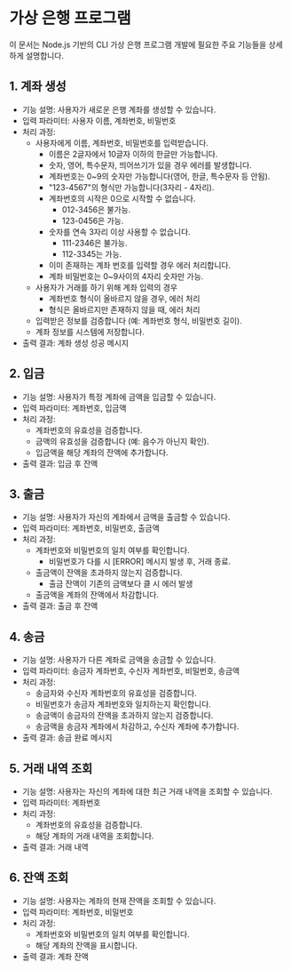 # 가상 은행 프로그램

이 문서는 Node.js 기반의 CLI 가상 은행 프로그램 개발에 필요한 주요 기능들을 상세하게 설명합니다.

## 1. 계좌 생성
- 기능 설명: 사용자가 새로운 은행 계좌를 생성할 수 있습니다.
- 입력 파라미터: 사용자 이름, 계좌번호, 비밀번호
- 처리 과정:
    - 사용자에게 이름, 계좌번호, 비밀번호를 입력받습니다.
        - 이름은 2글자에서 10글자 이하의 한글만 가능합니다.
        - 숫자, 영어, 특수문자, 띄어쓰기가 있을 경우 에러를 발생합니다.
        - 계좌번호는 0~9의 숫자만 가능합니다(영어, 한글, 특수문자 등 안됨).
        - "123-4567"의 형식만 가능합니다(3자리 - 4자리).
        - 계좌번호의 시작은 0으로 시작할 수 없습니다.
            - 012-3456은 불가능.
            - 123-0456은 가능.
        - 숫자를 연속 3자리 이상 사용할 수 없습니다.
            - 111-2346은 불가능.
            - 112-3345는 가능.
        - 이미 존재하는 계좌 번호를 입력할 경우 에러 처리합니다.
        - 계좌 비밀번호는 0~9사이의 4자리 숫자만 가능.
    - 사용자가 거래를 하기 위해 계좌 입력의 경우
        - 계좌번호 형식이 올바르지 않을 경우, 에러 처리
        - 형식은 올바르지만 존재하지 않을 때, 에러 처리
    - 입력받은 정보를 검증합니다 (예: 계좌번호 형식, 비밀번호 길이).
    - 계좌 정보를 시스템에 저장합니다.
- 출력 결과: 계좌 생성 성공 메시지

## 2. 입금
- 기능 설명: 사용자가 특정 계좌에 금액을 입금할 수 있습니다.
- 입력 파라미터: 계좌번호, 입금액
- 처리 과정:
    - 계좌번호의 유효성을 검증합니다.
    - 금액의 유효성을 검증합니다 (예: 음수가 아닌지 확인).
    - 입금액을 해당 계좌의 잔액에 추가합니다.
- 출력 결과: 입금 후 잔액

## 3. 출금
- 기능 설명: 사용자가 자신의 계좌에서 금액을 출금할 수 있습니다.
- 입력 파라미터: 계좌번호, 비밀번호, 출금액
- 처리 과정:
    - 계좌번호와 비밀번호의 일치 여부를 확인합니다.
        - 비밀번호가 다를 시 [ERROR] 메시지 발생 후, 거래 종료.
    - 출금액이 잔액을 초과하지 않는지 검증합니다.
        - 출금 잔액이 기존의 금액보다 클 시 에러 발생
    - 출금액을 계좌의 잔액에서 차감합니다.
- 출력 결과: 출금 후 잔액

## 4. 송금
- 기능 설명: 사용자가 다른 계좌로 금액을 송금할 수 있습니다.
- 입력 파라미터: 송금자 계좌번호, 수신자 계좌번호, 비밀번호, 송금액
- 처리 과정:
    - 송금자와 수신자 계좌번호의 유효성을 검증합니다.
    - 비밀번호가 송금자 계좌번호와 일치하는지 확인합니다.
    - 송금액이 송금자의 잔액을 초과하지 않는지 검증합니다.
    - 송금액을 송금자 계좌에서 차감하고, 수신자 계좌에 추가합니다.
- 출력 결과: 송금 완료 메시지

## 5. 거래 내역 조회
- 기능 설명: 사용자는 자신의 계좌에 대한 최근 거래 내역을 조회할 수 있습니다.
- 입력 파라미터: 계좌번호
- 처리 과정:
    - 계좌번호의 유효성을 검증합니다.
    - 해당 계좌의 거래 내역을 조회합니다.
- 출력 결과: 거래 내역

## 6. 잔액 조회
- 기능 설명: 사용자는 계좌의 현재 잔액을 조회할 수 있습니다.
- 입력 파라미터: 계좌번호, 비밀번호
- 처리 과정:
    - 계좌번호와 비밀번호의 일치 여부를 확인합니다.
    - 해당 계좌의 잔액을 표시합니다.
- 출력 결과: 계좌 잔액
